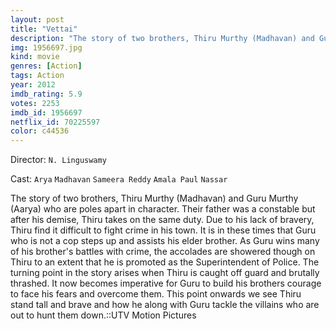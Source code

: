 ```yaml
---
layout: post
title: "Vettai"
description: "The story of two brothers, Thiru Murthy (Madhavan) and Guru Murthy (Aarya) who are poles apart in character. Their father was a constable but after his demise, Thiru takes on the same duty. Due to his lack of bravery, Thiru find it difficult to fight crime in his town. It is in these times that Guru who is not a cop steps up and assists his elder brother. As Guru wins many of his brother's battles with crime, the accolades are showered though on Th.."
img: 1956697.jpg
kind: movie
genres: [Action]
tags: Action 
year: 2012
imdb_rating: 5.9
votes: 2253
imdb_id: 1956697
netflix_id: 70225597
color: c44536
---
```

Director: `N. Linguswamy`  

Cast: `Arya` `Madhavan` `Sameera Reddy` `Amala Paul` `Nassar` 

The story of two brothers, Thiru Murthy (Madhavan) and Guru Murthy (Aarya) who are poles apart in character. Their father was a constable but after his demise, Thiru takes on the same duty. Due to his lack of bravery, Thiru find it difficult to fight crime in his town. It is in these times that Guru who is not a cop steps up and assists his elder brother. As Guru wins many of his brother's battles with crime, the accolades are showered though on Thiru to an extent that he is promoted as the Superintendent of Police. The turning point in the story arises when Thiru is caught off guard and brutally thrashed. It now becomes imperative for Guru to build his brothers courage to face his fears and overcome them. This point onwards we see Thiru stand tall and brave and how he along with Guru tackle the villains who are out to hunt them down.::UTV Motion Pictures